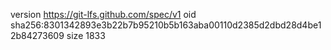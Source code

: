 version https://git-lfs.github.com/spec/v1
oid sha256:8301342893e3b22b7b95210b5b163aba00110d2385d2dbd28d4be12b84273609
size 1833
